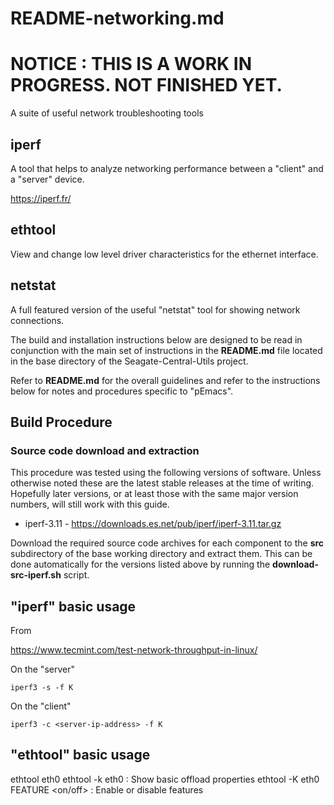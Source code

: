 # README-networking.md

# NOTICE : THIS IS A WORK IN PROGRESS. NOT FINISHED YET.
A suite of useful network troubleshooting tools 

## iperf
A tool that helps to analyze networking performance between
a "client" and a "server" device. 

https://iperf.fr/

## ethtool
View and change low level driver characteristics for the ethernet
interface.

## netstat
A full featured version of the useful "netstat" tool for showing
network connections.

The build and installation instructions below are designed to be
read in conjunction with the main set of instructions in the
**README.md** file located in the base directory of the
Seagate-Central-Utils project. 

Refer to **README.md** for the overall guidelines and refer to the
instructions below for notes and procedures specific to "pEmacs".

## Build Procedure
### Source code download and extraction
This procedure was tested using the following versions of software.
Unless otherwise noted these are the latest stable releases at the
time of writing. Hopefully later versions, or at least those with
the same major version numbers, will still work with this guide.

* iperf-3.11 - https://downloads.es.net/pub/iperf/iperf-3.11.tar.gz

Download the required source code archives for each component to 
the **src** subdirectory of the base working directory and extract
them. This can be done automatically for the versions listed above
by running the **download-src-iperf.sh** script.
    
## "iperf" basic usage

From

https://www.tecmint.com/test-network-throughput-in-linux/

On the "server"

    iperf3 -s -f K 
    
On the "client"

    iperf3 -c <server-ip-address> -f K

## "ethtool" basic usage

ethtool eth0 
ethtool -k eth0 : Show basic offload properties
ethtool -K eth0 FEATURE <on/off> : Enable or disable features

